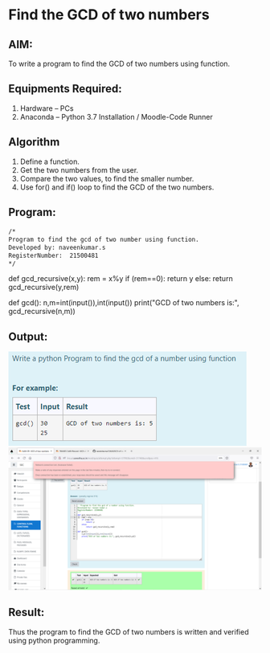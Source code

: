# Find the GCD of two numbers

## AIM:
To write a program to find the GCD of two numbers using function.

## Equipments Required:
1. Hardware – PCs
2. Anaconda – Python 3.7 Installation / Moodle-Code Runner

## Algorithm
1. Define a function.
2. Get the two numbers from the user.
3. Compare the two values, to find the smaller number.
4. Use for() and if() loop to find the GCD of the two numbers.

## Program:
```
/*
Program to find the gcd of two number using function.
Developed by: naveenkumar.s
RegisterNumber:  21500481
*/
```
def gcd_recursive(x,y):
    rem = x%y
    if (rem==0):
        return y
    else:
        return gcd_recursive(y,rem)
    
def gcd():
    n,m=int(input()),int(input())
    print("GCD of two numbers is:", gcd_recursive(n,m))

## Output:
![gcd of two number](gcd.png)
![output](output.png)

## Result:
Thus the program to find the GCD of two numbers is written and verified using python programming.
